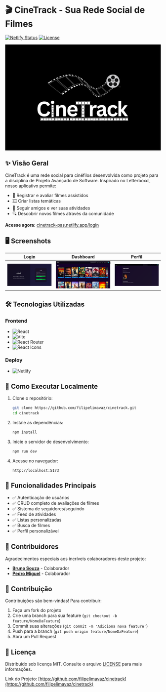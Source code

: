 # 🎬 CineTrack - Sua Rede Social de Filmes

[![Netlify Status](https://api.netlify.com/api/v1/badges/5dd69369-61d8-4945-ad65-6be7b5e6ffcb/deploy-status)](https://app.netlify.com/sites/cinetrack-pas/deploys)
[![License](https://img.shields.io/badge/license-MIT-blue.svg)](LICENSE)

<p align="center" style="background-color:black; padding:20px;">
  <img src="./src/assets/CineTrack_fundo_preto.jpeg" alt="CineTrack Logo" width="300">
</p>

## ✨ Visão Geral

CineTrack é uma rede social para cinéfilos desenvolvida como projeto para a disciplina de Projeto Avançado de Software. Inspirado no Letterboxd, nosso aplicativo permite:

- 📝 Registrar e avaliar filmes assistidos
- 🎞 Criar listas temáticas
- 👥 Seguir amigos e ver suas atividades
- 🔍 Descobrir novos filmes através da comunidade

**Acesse agora:** [cinetrack-pas.netlify.app/login](https://cinetrack-pas.netlify.app/login)

## 🖥 Screenshots

| Login | Dashboard | Perfil |
|-------|-----------|--------|
| ![Tela de Login](./src/assets/imgs/login.png) | ![Dashboard](./src/assets/imgs/dashboard.png) | ![Perfil](./src/assets/imgs/perfil.png) |

## 🛠 Tecnologias Utilizadas

### Frontend
- ![React](https://img.shields.io/badge/React-20232A?style=flat&logo=react&logoColor=61DAFB)
- ![Vite](https://img.shields.io/badge/Vite-B73BFE?style=flat&logo=vite&logoColor=FFD62E)
- ![React Router](https://img.shields.io/badge/React_Router-CA4245?style=flat&logo=react-router&logoColor=white)
- ![React Icons](https://img.shields.io/badge/React_Icons-FF4088?style=flat&logo=react&logoColor=white)

### Deploy
- ![Netlify](https://img.shields.io/badge/Netlify-00C7B7?style=flat&logo=netlify&logoColor=white)

## 🚀 Como Executar Localmente

1. Clone o repositório:
   ```bash
   git clone https://github.com/filipelimavaz/cinetrack.git
   cd cinetrack
   ```

2. Instale as dependências:
   ```bash
   npm install
   ```

3. Inicie o servidor de desenvolvimento:
   ```bash
   npm run dev
   ```

4. Acesse no navegador:
   ```
   http://localhost:5173
   ```

## 📝 Funcionalidades Principais

- ✅ Autenticação de usuários
- ✅ CRUD completo de avaliações de filmes
- ✅ Sistema de seguidores/seguindo
- ✅ Feed de atividades
- ✅ Listas personalizadas
- ✅ Busca de filmes
- ✅ Perfil personalizável

## 🤝 Contribuidores

Agradecimentos especiais aos incríveis colaboradores deste projeto:

- [**Bruno Souza**](https://github.com/BruninSouza) - Colaborador
- [**Pedro Miguel**](https://github.com/PedroPsy) - Colaborador

## 🤝 Contribuição

Contribuições são bem-vindas! Para contribuir:

1. Faça um fork do projeto
2. Crie uma branch para sua feature (`git checkout -b feature/NomeDaFeature`)
3. Commit suas alterações (`git commit -m 'Adiciona nova feature'`)
4. Push para a branch (`git push origin feature/NomeDaFeature`)
5. Abra um Pull Request

## 📄 Licença

Distribuído sob licença MIT. Consulte o arquivo [LICENSE](LICENSE) para mais informações.

Link do Projeto: [https://github.com/filipelimavaz/cinetrack](https://github.com/filipelimavaz/cinetrack)
